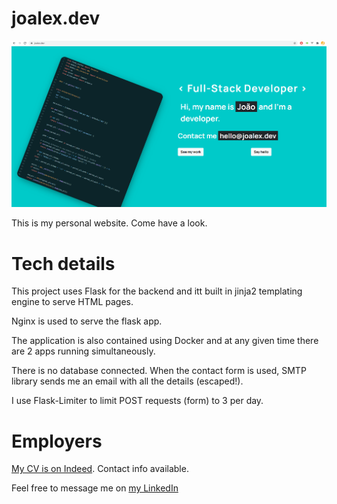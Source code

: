 # joalex.dev

<p align="center">
    <img src="https://github.com/j-000/joalex.dev/blob/master/static/imgs/mywebsite.png" />
</p>


This is my personal website. Come have a look.

# Tech details

This project uses Flask for the backend and itt built in jinja2 templating engine to serve HTML pages.

Nginx is used to serve the flask app.

The application is also contained using Docker and at any given time there are 2 apps running simultaneously.

There is no database connected. When the contact form is 
used, SMTP library sends me an email with all the details (escaped!).

I use Flask-Limiter to limit POST requests (form) to 3 per day.

# Employers

[My CV is on Indeed](https://my.indeed.com/p/jooo-2fu0s8b). Contact info available.

Feel free to message me on [my LinkedIn](https://www.linkedin.com/in/joao-oliveira-b2934516b/)
